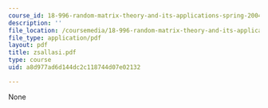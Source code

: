 ```yaml
---
course_id: 18-996-random-matrix-theory-and-its-applications-spring-2004
description: ''
file_location: /coursemedia/18-996-random-matrix-theory-and-its-applications-spring-2004/a8d977ad6d144dc2c118744d07e02132_zsallasi.pdf
file_type: application/pdf
layout: pdf
title: zsallasi.pdf
type: course
uid: a8d977ad6d144dc2c118744d07e02132

---
```

None